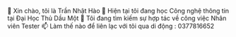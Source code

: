 👋 Xin chào, tôi là Trần Nhật Hào
🌱 Hiện tại tôi đang học Công nghệ thông tin tại Đại Học Thủ Dầu Một
💞️ Tôi đang tìm kiếm sự hợp tác về công việc Nhân viên Tester
📫 Làm thế nào để liên lạc với tôi qua di động : 0377816652

